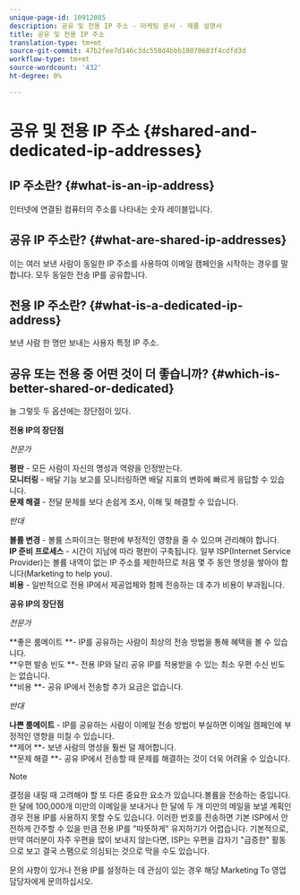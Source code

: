 ```yaml
---
unique-page-id: 10912085
description: 공유 및 전용 IP 주소 - 마케팅 문서 - 제품 설명서
title: 공유 및 전용 IP 주소
translation-type: tm+mt
source-git-commit: 47b2fee7d146c3dc558d4bbb10070683f4cdfd3d
workflow-type: tm+mt
source-wordcount: '432'
ht-degree: 0%

---
```



# 공유 및 전용 IP 주소 {#shared-and-dedicated-ip-addresses}

## IP 주소란? {#what-is-an-ip-address}

인터넷에 연결된 컴퓨터의 주소를 나타내는 숫자 레이블입니다.

## 공유 IP 주소란? {#what-are-shared-ip-addresses}

이는 여러 보낸 사람이 동일한 IP 주소를 사용하여 이메일 캠페인을 시작하는 경우를 말합니다. 모두 동일한 전송 IP를 공유합니다.

## 전용 IP 주소란? {#what-is-a-dedicated-ip-address}

보낸 사람 한 명만 보내는 사용자 특정 IP 주소.

## 공유 또는 전용 중 어떤 것이 더 좋습니까? {#which-is-better-shared-or-dedicated}

늘 그렇듯 두 옵션에는 장단점이 있다.

**전용 IP의 장단점**

*전문가*

**평판** - 모든 사람이 자신의 명성과 역량을 인정받는다.\
**모니터링** - 배달 기능 보고를 모니터링하면 배달 지표의 변화에 빠르게 응답할 수 있습니다.\
**문제 해결** - 전달 문제를 보다 손쉽게 조사, 이해 및 해결할 수 있습니다.

*반대*

**볼륨 변경** - 볼륨 스파이크는 평판에 부정적인 영향을 줄 수 있으며 관리해야 합니다.\
**IP 준비 프로세스** - 시간이 지남에 따라 평판이 구축됩니다. 일부 ISP(Internet Service Provider)는 볼륨 내역이 없는 IP 주소를 제한하므로 처음 몇 주 동안 명성을 쌓아야 합니다(Marketing to help you).\
**비용** - 일반적으로 전용 IP에서 제공업체와 함께 전송하는 데 추가 비용이 부과됩니다.

**공유 IP의 장단점**

*전문가*

**좋은 룸메이트 **- IP를 공유하는 사람이 최상의 전송 방법을 통해 혜택을 볼 수 있습니다.\
**우편 발송 빈도 **- 전용 IP와 달리 공유 IP를 적용받을 수 있는 최소 우편 수신 빈도는 없습니다.\
**비용 **- 공유 IP에서 전송할 추가 요금은 없습니다.

*반대*

**나쁜 룸메이트** - IP를 공유하는 사람이 이메일 전송 방법이 부실하면 이메일 캠페인에 부정적인 영향을 미칠 수 있습니다.\
**제어 **- 보낸 사람의 명성을 훨씬 덜 제어합니다.\
**문제 해결 **- 공유 IP에서 전송할 때 문제를 해결하는 것이 더욱 어려울 수 있습니다.

>[!NOTE]
>
>결정을 내릴 때 고려해야 할 또 다른 중요한 요소가 있습니다.볼륨을 전송하는 중입니다. 한 달에 100,000개 미만의 이메일을 보내거나 한 달에 두 개 미만의 메일을 보낼 계획인 경우 전용 IP를 사용하지 못할 수도 있습니다. 이러한 번호를 전송하면 기본 ISP에서 안전하게 간주할 수 있을 만큼 전용 IP를 &quot;따뜻하게&quot; 유지하기가 어렵습니다. 기본적으로, 만약 여러분이 자주 우편을 많이 보내지 않는다면, ISP는 우편을 갑자기 &quot;급증한&quot; 활동으로 보고 결국 스팸으로 의심되는 것으로 막을 수도 있습니다.

문의 사항이 있거나 전용 IP를 설정하는 데 관심이 있는 경우 해당 Marketing To 영업 담당자에게 문의하십시오.